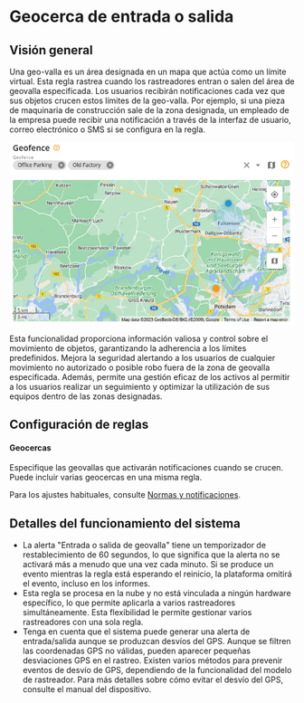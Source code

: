 # Geocerca de entrada o salida

## Visión general

Una geo-valla es un área designada en un mapa que actúa como un límite virtual. Esta regla rastrea cuando los rastreadores entran o salen del área de geovalla especificada. Los usuarios recibirán notificaciones cada vez que sus objetos crucen estos límites de la geo-valla. Por ejemplo, si una pieza de maquinaria de construcción sale de la zona designada, un empleado de la empresa puede recibir una notificación a través de la interfaz de usuario, correo electrónico o SMS si se configura en la regla.

![image-20240805-231934.png](../../gua-del-usuario/reglas-y-alertas/control-de-movimientos/attachments/image-20240805-231934.png)

Esta funcionalidad proporciona información valiosa y control sobre el movimiento de objetos, garantizando la adherencia a los límites predefinidos. Mejora la seguridad alertando a los usuarios de cualquier movimiento no autorizado o posible robo fuera de la zona de geovalla especificada. Además, permite una gestión eficaz de los activos al permitir a los usuarios realizar un seguimiento y optimizar la utilización de sus equipos dentro de las zonas designadas.

## Configuración de reglas

#### Geocercas

Especifique las geovallas que activarán notificaciones cuando se crucen. Puede incluir varias geocercas en una misma regla.

Para los ajustes habituales, consulte [Normas y notificaciones](../).

## Detalles del funcionamiento del sistema

* La alerta "Entrada o salida de geovalla" tiene un temporizador de restablecimiento de 60 segundos, lo que significa que la alerta no se activará más a menudo que una vez cada minuto. Si se produce un evento mientras la regla está esperando el reinicio, la plataforma omitirá el evento, incluso en los informes.
* Esta regla se procesa en la nube y no está vinculada a ningún hardware específico, lo que permite aplicarla a varios rastreadores simultáneamente. Esta flexibilidad le permite gestionar varios rastreadores con una sola regla.
* Tenga en cuenta que el sistema puede generar una alerta de entrada/salida aunque se produzcan desvíos del GPS. Aunque se filtren las coordenadas GPS no válidas, pueden aparecer pequeñas desviaciones GPS en el rastreo. Existen varios métodos para prevenir eventos de desvío de GPS, dependiendo de la funcionalidad del modelo de rastreador. Para más detalles sobre cómo evitar el desvío del GPS, consulte el manual del dispositivo.
